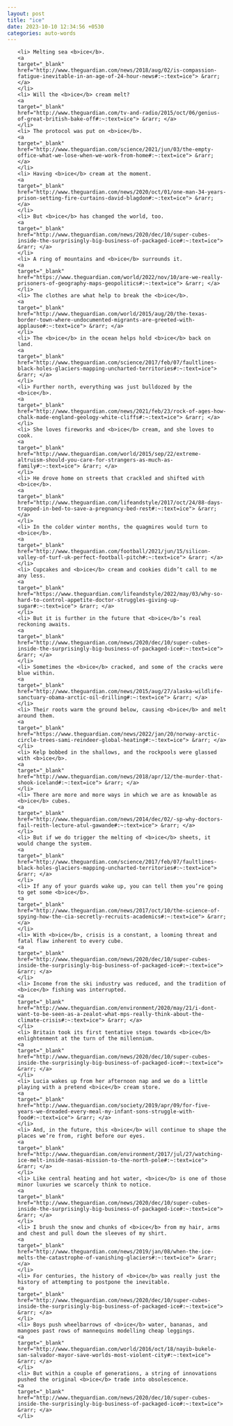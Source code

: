 ```yaml
---
layout: post
title: "ice"
date: 2023-10-10 12:34:56 +0530
categories: auto-words
---
```

<ol>

    <li> Melting sea <b>ice</b>.
    <a 
    target="_blank" 
    href="http://www.theguardian.com/news/2018/aug/02/is-compassion-fatigue-inevitable-in-an-age-of-24-hour-news#:~:text=ice"> &rarr; </a>
    </li>
    <li> Will the <b>ice</b> cream melt?
    <a 
    target="_blank" 
    href="http://www.theguardian.com/tv-and-radio/2015/oct/06/genius-of-great-british-bake-off#:~:text=ice"> &rarr; </a>
    </li>
    <li> The protocol was put on <b>ice</b>.
    <a 
    target="_blank" 
    href="http://www.theguardian.com/science/2021/jun/03/the-empty-office-what-we-lose-when-we-work-from-home#:~:text=ice"> &rarr; </a>
    </li>
    <li> Having <b>ice</b> cream at the moment.
    <a 
    target="_blank" 
    href="http://www.theguardian.com/news/2020/oct/01/one-man-34-years-prison-setting-fire-curtains-david-blagdon#:~:text=ice"> &rarr; </a>
    </li>
    <li> But <b>ice</b> has changed the world, too.
    <a 
    target="_blank" 
    href="http://www.theguardian.com/news/2020/dec/10/super-cubes-inside-the-surprisingly-big-business-of-packaged-ice#:~:text=ice"> &rarr; </a>
    </li>
    <li> A ring of mountains and <b>ice</b> surrounds it.
    <a 
    target="_blank" 
    href="https://www.theguardian.com/world/2022/nov/10/are-we-really-prisoners-of-geography-maps-geopolitics#:~:text=ice"> &rarr; </a>
    </li>
    <li> The clothes are what help to break the <b>ice</b>.
    <a 
    target="_blank" 
    href="http://www.theguardian.com/world/2015/aug/20/the-texas-border-town-where-undocumented-migrants-are-greeted-with-applause#:~:text=ice"> &rarr; </a>
    </li>
    <li> The <b>ice</b> in the ocean helps hold <b>ice</b> back on land.
    <a 
    target="_blank" 
    href="http://www.theguardian.com/science/2017/feb/07/faultlines-black-holes-glaciers-mapping-uncharted-territories#:~:text=ice"> &rarr; </a>
    </li>
    <li> Further north, everything was just bulldozed by the <b>ice</b>.
    <a 
    target="_blank" 
    href="http://www.theguardian.com/news/2021/feb/23/rock-of-ages-how-chalk-made-england-geology-white-cliffs#:~:text=ice"> &rarr; </a>
    </li>
    <li> She loves fireworks and <b>ice</b> cream, and she loves to cook.
    <a 
    target="_blank" 
    href="http://www.theguardian.com/world/2015/sep/22/extreme-altruism-should-you-care-for-strangers-as-much-as-family#:~:text=ice"> &rarr; </a>
    </li>
    <li> He drove home on streets that crackled and shifted with <b>ice</b>.
    <a 
    target="_blank" 
    href="http://www.theguardian.com/lifeandstyle/2017/oct/24/88-days-trapped-in-bed-to-save-a-pregnancy-bed-rest#:~:text=ice"> &rarr; </a>
    </li>
    <li> In the colder winter months, the quagmires would turn to <b>ice</b>.
    <a 
    target="_blank" 
    href="http://www.theguardian.com/football/2021/jun/15/silicon-valley-of-turf-uk-perfect-football-pitch#:~:text=ice"> &rarr; </a>
    </li>
    <li> Cupcakes and <b>ice</b> cream and cookies didn’t call to me any less.
    <a 
    target="_blank" 
    href="https://www.theguardian.com/lifeandstyle/2022/may/03/why-so-hard-to-control-appetite-doctor-struggles-giving-up-sugar#:~:text=ice"> &rarr; </a>
    </li>
    <li> But it is further in the future that <b>ice</b>’s real reckoning awaits.
    <a 
    target="_blank" 
    href="http://www.theguardian.com/news/2020/dec/10/super-cubes-inside-the-surprisingly-big-business-of-packaged-ice#:~:text=ice"> &rarr; </a>
    </li>
    <li> Sometimes the <b>ice</b> cracked, and some of the cracks were blue within.
    <a 
    target="_blank" 
    href="http://www.theguardian.com/news/2015/aug/27/alaska-wildlife-sanctuary-obama-arctic-oil-drilling#:~:text=ice"> &rarr; </a>
    </li>
    <li> Their roots warm the ground below, causing <b>ice</b> and melt around them.
    <a 
    target="_blank" 
    href="https://www.theguardian.com/news/2022/jan/20/norway-arctic-circle-trees-sami-reindeer-global-heating#:~:text=ice"> &rarr; </a>
    </li>
    <li> Kelp bobbed in the shallows, and the rockpools were glassed with <b>ice</b>.
    <a 
    target="_blank" 
    href="http://www.theguardian.com/news/2018/apr/12/the-murder-that-shook-iceland#:~:text=ice"> &rarr; </a>
    </li>
    <li> There are more and more ways in which we are as knowable as <b>ice</b> cubes.
    <a 
    target="_blank" 
    href="http://www.theguardian.com/news/2014/dec/02/-sp-why-doctors-fail-reith-lecture-atul-gawande#:~:text=ice"> &rarr; </a>
    </li>
    <li> But if we do trigger the melting of <b>ice</b> sheets, it would change the system.
    <a 
    target="_blank" 
    href="http://www.theguardian.com/science/2017/feb/07/faultlines-black-holes-glaciers-mapping-uncharted-territories#:~:text=ice"> &rarr; </a>
    </li>
    <li> If any of your guards wake up, you can tell them you’re going to get some <b>ice</b>.
    <a 
    target="_blank" 
    href="http://www.theguardian.com/news/2017/oct/10/the-science-of-spying-how-the-cia-secretly-recruits-academics#:~:text=ice"> &rarr; </a>
    </li>
    <li> With <b>ice</b>, crisis is a constant, a looming threat and fatal flaw inherent to every cube.
    <a 
    target="_blank" 
    href="http://www.theguardian.com/news/2020/dec/10/super-cubes-inside-the-surprisingly-big-business-of-packaged-ice#:~:text=ice"> &rarr; </a>
    </li>
    <li> Income from the ski industry was reduced, and the tradition of <b>ice</b> fishing was interrupted.
    <a 
    target="_blank" 
    href="http://www.theguardian.com/environment/2020/may/21/i-dont-want-to-be-seen-as-a-zealot-what-mps-really-think-about-the-climate-crisis#:~:text=ice"> &rarr; </a>
    </li>
    <li> Britain took its first tentative steps towards <b>ice</b> enlightenment at the turn of the millennium.
    <a 
    target="_blank" 
    href="http://www.theguardian.com/news/2020/dec/10/super-cubes-inside-the-surprisingly-big-business-of-packaged-ice#:~:text=ice"> &rarr; </a>
    </li>
    <li> Lucia wakes up from her afternoon nap and we do a little playing with a pretend <b>ice</b> cream store.
    <a 
    target="_blank" 
    href="http://www.theguardian.com/society/2019/apr/09/for-five-years-we-dreaded-every-meal-my-infant-sons-struggle-with-food#:~:text=ice"> &rarr; </a>
    </li>
    <li> And, in the future, this <b>ice</b> will continue to shape the places we’re from, right before our eyes.
    <a 
    target="_blank" 
    href="http://www.theguardian.com/environment/2017/jul/27/watching-ice-melt-inside-nasas-mission-to-the-north-pole#:~:text=ice"> &rarr; </a>
    </li>
    <li> Like central heating and hot water, <b>ice</b> is one of those minor luxuries we scarcely think to notice.
    <a 
    target="_blank" 
    href="http://www.theguardian.com/news/2020/dec/10/super-cubes-inside-the-surprisingly-big-business-of-packaged-ice#:~:text=ice"> &rarr; </a>
    </li>
    <li> I brush the snow and chunks of <b>ice</b> from my hair, arms and chest and pull down the sleeves of my shirt.
    <a 
    target="_blank" 
    href="http://www.theguardian.com/news/2019/jan/08/when-the-ice-melts-the-catastrophe-of-vanishing-glaciers#:~:text=ice"> &rarr; </a>
    </li>
    <li> For centuries, the history of <b>ice</b> was really just the history of attempting to postpone the inevitable.
    <a 
    target="_blank" 
    href="http://www.theguardian.com/news/2020/dec/10/super-cubes-inside-the-surprisingly-big-business-of-packaged-ice#:~:text=ice"> &rarr; </a>
    </li>
    <li> Boys push wheelbarrows of <b>ice</b> water, bananas, and mangoes past rows of mannequins modelling cheap leggings.
    <a 
    target="_blank" 
    href="http://www.theguardian.com/world/2016/oct/18/nayib-bukele-san-salvador-mayor-save-worlds-most-violent-city#:~:text=ice"> &rarr; </a>
    </li>
    <li> But within a couple of generations, a string of innovations pushed the original <b>ice</b> trade into obsolescence.
    <a 
    target="_blank" 
    href="http://www.theguardian.com/news/2020/dec/10/super-cubes-inside-the-surprisingly-big-business-of-packaged-ice#:~:text=ice"> &rarr; </a>
    </li>